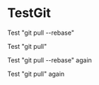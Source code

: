 # TestGit

Test "git pull --rebase"

Test "git pull"

Test "git pull --rebase" again

Test "git pull" again
